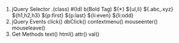 1. jQuery Selector
  .(class)
  #(Id)
  b(Bold Tag)
  ${*}
  ${ul,li}
  ${.abc,.xyz}
  ${h1,h2,h3}
  ${p:first}
  ${p:last}
  ${li:even}
  ${li:odd}
2. jQuery Events
  click()
  dbClick()
  contextmenu()
  mouseenter()
  mouseleave()
3. Get Methods
  text()
  html()
  attr()
  val()
